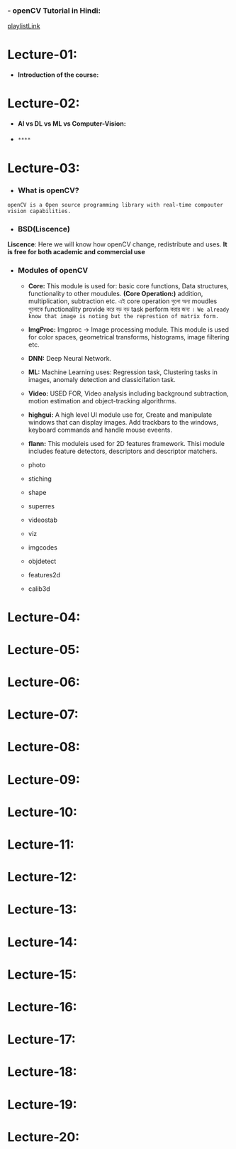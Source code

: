  
### - openCV Tutorial in Hindi:

[playlistLink](https://www.youtube.com/watch?v=0XD-N9-rzSI&list=PLTXuqKbKkxkTy764PhX1yil5hj-5va099&ab_channel=Aryanverma)


# Lecture-01:
- #### Introduction of the course:

# Lecture-02:
-   #### AI vs DL vs ML vs Computer-Vision:
-   `****`

# Lecture-03:
- ### What is openCV?

`openCV is a Open source programming library with real-time compouter vision capabilities.`

- ### BSD(Liscence) 
**Liscence**: Here we will know how openCV  change, redistribute and uses.
**It is free for both academic and commercial use**

- ### Modules of openCV
    - **Core:** This module is used for: basic core functions, Data structures, functionality to other moudules. **(Core Operation:)** addition, multiplication, subtraction etc. এই core operation গুলো অন্য moudles গুলোকে functionality provide করে বড় বড় task perform করার জন্য । `We already know that image is noting but the represtion of matrix form.`

    - **ImgProc:** Imgproc -> Image processing module. This module is used for color spaces, geometrical transforms, histograms, image filtering etc.

    - **DNN:** Deep Neural Network.

    - **ML:** Machine Learning uses: Regression task, Clustering tasks in images, anomaly detection and classicifation task.

    - **Video:** USED FOR, Video analysis including background subtraction, motion estimation and object-tracking algorithrms.

    - **highgui:** A high level UI module use for, Create and manipulate windows that can display images. Add trackbars to the windows, keyboard commands and handle mouse eveents.

    - **flann:** This moduleis used for 2D features framework. Thisi module includes feature detectors, descriptors and descriptor matchers.
    
    - photo
    - stiching
    - shape 
    - superres
    - videostab
    - viz
    - imgcodes
    - objdetect
    - features2d
    - calib3d
    
# Lecture-04:
# Lecture-05:
# Lecture-06:
# Lecture-07:
# Lecture-08:
# Lecture-09:
# Lecture-10:
# Lecture-11:
# Lecture-12:
# Lecture-13:
# Lecture-14:
# Lecture-15:
# Lecture-16:
# Lecture-17:
# Lecture-18:
# Lecture-19:
# Lecture-20:
